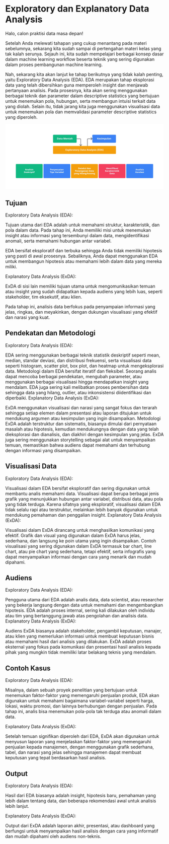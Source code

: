 # Exploratory dan Explanatory Data Analysis

Halo, calon praktisi data masa depan!

Setelah Anda melewati tahapan yang cukup menantang pada materi sebelumnya, sekarang kita sudah sampai di pertengahan materi kelas yang tak kalah serunya. Sejauh ini, kita sudah mempelajari berbagai konsep dasar dalam machine learning workflow beserta teknik yang sering digunakan dalam proses pembangunan machine learning.

Nah, sekarang kita akan lanjut ke tahap berikutnya yang tidak kalah penting, yaitu Exploratory Data Analysis (EDA). EDA merupakan tahap eksplorasi data yang telah dibersihkan guna memperoleh insight dan menjawab pertanyaan analisis. Pada prosesnya, kita akan sering menggunakan berbagai teknik dan parameter dalam descriptive statistics yang bertujuan untuk menemukan pola, hubungan, serta membangun intuisi terkait data yang diolah. Selain itu, tidak jarang kita juga menggunakan visualisasi data untuk menemukan pola dan memvalidasi parameter descriptive statistics yang diperoleh.

![alt text](image-100.png)

## Tujuan

Exploratory Data Analysis (EDA):

Tujuan utama dari EDA adalah untuk memahami struktur, karakteristik, dan pola dalam data. Pada tahap ini, Anda memiliki misi untuk menemukan insight atau informasi yang tersembunyi dalam data, mengidentifikasi anomali, serta memahami hubungan antar variabel.

EDA bersifat eksploratif dan terbuka sehingga Anda tidak memiliki hipotesis yang pasti di awal prosesnya. Sebaliknya, Anda dapat menggunakan EDA untuk membangun hipotesis atau memahami lebih dalam data yang mereka miliki.

Explanatory Data Analysis (ExDA):

ExDA di sisi lain memiliki tujuan utama untuk mengomunikasikan temuan atau insight yang sudah didapatkan kepada audiens yang lebih luas, seperti stakeholder, tim eksekutif, atau klien.

Pada tahap ini, analisis data berfokus pada penyampaian informasi yang jelas, ringkas, dan meyakinkan, dengan dukungan visualisasi yang efektif dan narasi yang kuat.

## Pendekatan dan Metodologi

Exploratory Data Analysis (EDA):

EDA sering menggunakan berbagai teknik statistik deskriptif seperti mean, median, standar deviasi, dan distribusi frekuensi, serta visualisasi data seperti histogram, scatter plot, box plot, dan heatmap untuk mengeksplorasi data.
Metodologi dalam EDA bersifat iteratif dan fleksibel. Seorang analis dapat mencoba berbagai pendekatan, mengubah parameter, atau menggunakan berbagai visualisasi hingga mendapatkan insight yang mendalam.
EDA juga sering kali melibatkan proses pembersihan data sehingga data yang hilang, outlier, atau inkonsistensi diidentifikasi dan diperbaiki.
Explanatory Data Analysis (ExDA):

ExDA menggunakan visualisasi dan narasi yang sangat fokus dan terarah sehingga setiap elemen dalam presentasi atau laporan ditujukan untuk mendukung argumen atau kesimpulan yang ingin disampaikan.
Metodologi ExDA adalah terstruktur dan sistematis, biasanya dimulai dari pernyataan masalah atau hipotesis, kemudian mendukungnya dengan data yang telah dieksplorasi dan dianalisis, dan diakhiri dengan kesimpulan yang jelas.
ExDA juga sering menggunakan storytelling sebagai alat untuk menyampaikan temuan, memastikan bahwa audiens dapat memahami dan terhubung dengan informasi yang disampaikan.

## Visualisasi Data

Exploratory Data Analysis (EDA):

Visualisasi dalam EDA bersifat eksploratif dan sering digunakan untuk membantu analis memahami data. Visualisasi dapat berupa berbagai jenis grafik yang menunjukkan hubungan antar variabel, distribusi data, atau pola yang tidak terduga.
Karena sifatnya yang eksploratif, visualisasi dalam EDA tidak selalu rapi atau terstruktur, melainkan lebih banyak digunakan untuk mendukung pemahaman dan penggalian insight.
Explanatory Data Analysis (ExDA):

Visualisasi dalam ExDA dirancang untuk menghasilkan komunikasi yang efektif. Grafik dan visual yang digunakan dalam ExDA harus jelas, sederhana, dan langsung ke poin utama yang ingin disampaikan.
Contoh visualisasi yang sering digunakan dalam ExDA termasuk bar chart, line chart, atau pie chart yang sederhana, tetapi efektif, serta infografis yang dapat menyampaikan informasi dengan cara yang menarik dan mudah dipahami.

## Audiens

Exploratory Data Analysis (EDA):

Pengguna utama dari EDA adalah analis data, data scientist, atau researcher yang bekerja langsung dengan data untuk memahami dan mengembangkan hipotesis.
EDA adalah proses internal, sering kali dilakukan oleh individu atau tim yang bertanggung jawab atas pengolahan dan analisis data.
Explanatory Data Analysis (ExDA):

Audiens ExDA biasanya adalah stakeholder, pengambil keputusan, manajer, atau klien yang memerlukan informasi untuk membuat keputusan bisnis atau memahami hasil dari analisis yang dilakukan.
ExDA adalah proses eksternal yang fokus pada komunikasi dan presentasi hasil analisis kepada pihak yang mungkin tidak memiliki latar belakang teknis yang mendalam.

## Contoh Kasus

Exploratory Data Analysis (EDA):

Misalnya, dalam sebuah proyek penelitian yang bertujuan untuk menemukan faktor-faktor yang memengaruhi penjualan produk, EDA akan digunakan untuk memahami bagaimana variabel-variabel seperti harga, lokasi, waktu promosi, dan lainnya berhubungan dengan penjualan. Pada tahap ini, analis bisa menemukan pola-pola tak terduga atau anomali dalam data.

Explanatory Data Analysis (ExDA):

Setelah temuan signifikan diperoleh dari EDA, ExDA akan digunakan untuk menyusun laporan yang menjelaskan faktor-faktor yang memengaruhi penjualan kepada manajemen, dengan menggunakan grafik sederhana, tabel, dan narasi yang jelas sehingga manajemen dapat membuat keputusan yang tepat berdasarkan hasil analisis.

## Output

Exploratory Data Analysis (EDA):

Hasil dari EDA biasanya adalah insight, hipotesis baru, pemahaman yang lebih dalam tentang data, dan beberapa rekomendasi awal untuk analisis lebih lanjut.

Explanatory Data Analysis (ExDA):

Output dari ExDA adalah laporan akhir, presentasi, atau dashboard yang berfungsi untuk menyampaikan hasil analisis dengan cara yang informatif dan mudah dipahami oleh audiens non-teknis.
